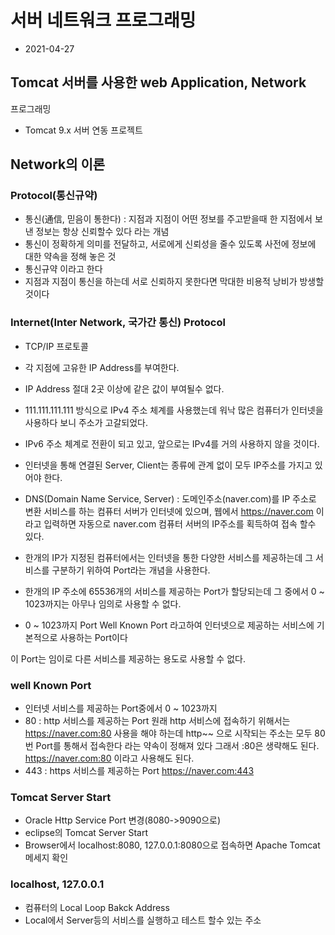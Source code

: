 # 서버 네트워크 프로그래밍
* 2021-04-27

## Tomcat 서버를 사용한 web Application, Network
프로그래밍

* Tomcat 9.x 서버 연동 프로젝트

## Network의 이론
### Protocol(통신규약)
* 통신(通信, 믿음이 통한다) : 지점과 지점이 어떤 정보를 주고받을때 한 
지점에서 보낸 정보는 항상 신뢰할수 있다 라는 개념
* 통신이 정확하게 의미를 전달하고, 서로에게 신뢰성을
줄수 있도록 사전에 정보에 대한 약속을 정해 놓은 것
* 통신규약 이라고 한다
* 지점과 지점이 통신을 하는데 서로 신뢰하지 못한다면
막대한 비용적 낭비가 방생할 것이다

### Internet(Inter Network, 국가간 통신) Protocol
* TCP/IP 프로토콜
* 각 지점에 고유한 IP Address를 부여한다.
* IP Address 절대 2곳 이상에 같은 값이 부여될수 없다.
* 111.111.111.111 방식으로 IPv4 주소 체계를 
사용했는데 워낙 많은 컴퓨터가 인터넷을 사용하다 보니
주소가 고갈되었다.
* IPv6 주소 체계로 전환이 되고 있고, 앞으로는 IPv4를
거의 사용하지 않을 것이다.
* 인터넷을 통해 연결된 Server, Client는 종류에 관계
없이 모두 IP주소를 가지고 있어야 한다.

* DNS(Domain Name Service, Server) : 도메인주소(naver.com)를 
IP 주소로 변환 서비스를
하는 컴퓨터 서버가 인터넷에 있으며, 웹에서 https://naver.com
이라고 입력하면 자동으로 naver.com 컴퓨터 서버의 IP주소를 
획득하여 접속 할수 있다.

* 한개의 IP가 지정된 컴퓨터에서는 인터넷을 통한 다양한
서비스를 제공하는데 그 서비스를 구분하기 위하여 
Port라는 개념을 사용한다.

* 한개의 IP 주소에 65536개의 서비스를 제공하는 Port가 
할당되는데 그 중에서 0 ~ 1023까지는 아무나 임의로 
사용할 수 없다.
* 0 ~ 1023까지 Port Well Known Port 라고하여
인터넷으로 제공하는 서비스에 기본적으로 사용하는 
Port이다 

이 Port는 임이로 다른 서비스를 제공하는 용도로 사용할 수 없다.

### well Known Port
* 인터넷 서비스를 제공하는 Port중에서 0 ~ 1023까지
* 80 : http 서비스를 제공하는 Port
원래 http 서비스에 접속하기 위해서는  https://naver.com:80
사용을 해야 하는데 http~~ 으로 시작되는 주소는 모두
80번 Port를 통해서 접속한다 라는 약속이 정해져 있다
그래서 :80은 생략해도 된다. https://naver.com:80 이라고
사용해도 된다.
* 443 : https 서비스를 제공하는 Port
https://naver.com:443

### Tomcat Server Start
* Oracle Http Service Port 변경(8080->9090으로)
* eclipse의 Tomcat Server Start
* Browser에서 localhost:8080, 127.0.0.1:8080으로
접속하면 Apache Tomcat 메세지 확인

### localhost, 127.0.0.1
* 컴퓨터의 Local Loop Bakck Address
* Local에서 Server등의 서비스를 실행하고 테스트 할수 있는 주소